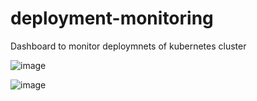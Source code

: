 # deployment-monitoring
Dashboard to monitor deploymnets of kubernetes cluster

![image](https://github.com/nazerise/deployment-monitoring/assets/94860981/12dbb321-2c16-4245-b875-520c85a41972)

![image](https://github.com/nazerise/deployment-monitoring/assets/94860981/42c057a1-82cd-4cb9-916d-ab138367cf19)
